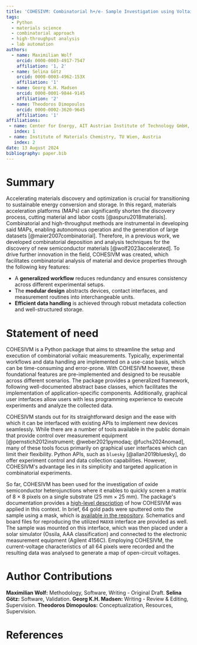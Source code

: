 ```yaml
---
title: 'COHESIVM: Combinatorial h+/e- Sample Investigation using Voltaic Measurements'
tags:
  - Python
  - materials science
  - combinatorial approach
  - high-throughput analysis
  - lab automation
authors:
  - name: Maximilian Wolf
    orcid: 0000-0003-4917-7547
    affiliation: '1, 2'
  - name: Selina Götz
    orcid: 0000-0003-4962-153X
    affiliation: '1'
  - name: Georg K.H. Madsen
    orcid: 0000-0001-9844-9145
    affiliation: '2'
  - name: Theodoros Dimopoulos
    orcid: 0000-0002-3620-9645
    affiliation: '1'
affiliations:
 - name: Center for Energy, AIT Austrian Institute of Technology GmbH, Austria
   index: 1
 - name: Institute of Materials Chemistry, TU Wien, Austria
   index: 2
date: 13 August 2024
bibliography: paper.bib
---
```


# Summary

Accelerating materials discovery and optimization is crucial for transitioning 
to sustainable energy conversion and storage. In this regard, materials acceleration 
platforms (MAPs) can significantly shorten the discovery process, cutting material and 
labor costs [@aspuru2018materials]. Combinatorial and high-throughput methods are 
instrumental in developing said MAPs, enabling autonomous operation and the generation 
of large datasets [@maier2007combinatorial]. Therefore, in a previous work, we developed 
combinatorial deposition and analysis techniques for the discovery of new semiconductor 
materials [@wolf2023accelerated]. To drive further innovation in the field, COHESIVM was 
created, which facilitates combinatorial analysis of material and device properties 
through the following key features:

- A **generalized workflow** reduces redundancy and ensures consistency across different 
  experimental setups.
- The **modular design** abstracts devices, contact interfaces, and measurement routines 
  into interchangeable units.
- **Efficient data handling** is achieved through robust metadata collection and 
  well-structured storage.

# Statement of need

COHESIVM is a Python package that aims to streamline the setup and execution of
combinatorial voltaic measurements. Typically, experimental workflows and data handling 
are implemented on a use-case basis, which can be time-consuming and error-prone. With 
COHESIVM however, these foundational features are pre-implemented and designed to be 
reusable across different scenarios. The package provides a generalized framework, following 
well-documented abstract base classes, which facilitates the implementation of 
application-specific components. Additionally, graphical user interfaces allow users with 
less programming experience to execute experiments and analyze the collected data.

COHESIVM stands out for its straightforward design and the ease with which it can be 
interfaced with existing APIs to implement new devices seamlessly. While there are a number 
of tools available in the public domain that provide control over measurement equipment 
[@pernstich2012instrument; @weber2021pymodaq; @fuchs2024nomad], many of these tools focus 
primarily on graphical user interfaces which can limit their flexibility. Python APIs, such 
as ``bluesky`` [@allan2019bluesky], do offer experiment control and data collection capabilities. 
However, COHESIVM's advantage lies in its simplicity and targeted application in combinatorial 
experiments.

So far, COHESIVM has been used for the investigation of oxide semiconductor heterojunctions where 
it enables to quickly screen a matrix of 8&nbsp;×&nbsp;8 pixels on a single substrate 
(25&nbsp;mm × 25&nbsp;mm). The package's documentation provides a 
[high-level description](https://cohesivm.readthedocs.io/en/latest/tutorials/real-world_example.html) of how COHESIVM was applied in this context. In brief, 
64 gold pads were sputtered onto the sample using a mask, which is [available in the repository](https://github.com/mxwalbert/cohesivm/tree/main/hardware/ma8x8). 
Schematics and board files for reproducing the utilized ``MA8X8`` interface are provided
as well. The sample was mounted on this interface, which was then placed under a solar simulator 
(Ossila, AAA classification) and connected to the electronic measurement equipment (Agilent 4156C). 
Employing COHESIVM, the current-voltage characteristics of all 64 pixels were recorded and the
resulting data was analysed to generate a map of open-circuit voltages.

# Author Contributions

**Maximilian Wolf:** Methodology, Software, Writing - Original Draft. **Selina Götz:** Software, Validation. 
**Georg K.H. Madsen:** Writing - Review & Editing, Supervision. **Theodoros Dimopoulos:** Conceptualization, 
Resources, Supervision.

# References

